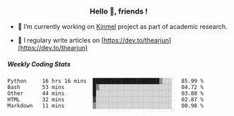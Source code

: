 <h3 align="center">Hello 👋, friends !</h3>

- 🔭 I’m currently working on [Kinmel](https://github.com/thearjun/kinmel) project as part of academic research.

- 📝 I regulary write articles on [https://dev.to/thearjun](https://dev.to/thearjun)


##### Weekly Coding Stats
<!--START_SECTION:waka-->
```text
Python     16 hrs 16 mins  █████████████████████▒░░░   85.99 % 
Bash       53 mins         █▒░░░░░░░░░░░░░░░░░░░░░░░   04.72 % 
Other      44 mins         █░░░░░░░░░░░░░░░░░░░░░░░░   03.88 % 
HTML       32 mins         ▓░░░░░░░░░░░░░░░░░░░░░░░░   02.87 % 
Markdown   11 mins         ▒░░░░░░░░░░░░░░░░░░░░░░░░   00.98 % 
```
<!--END_SECTION:waka-->
